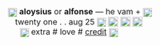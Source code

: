 <div style="text-align:center"><span style="font-size:12pt"><img alt="" height="20" src="https://i.imgur.com/KUH2Fm7.gif" style="height:auto; vertical-align:middle; width:18px" width="20" />&nbsp;<b>aloysius</b> or <b>alfonse</b> &mdash; he vam +&nbsp;<img alt="" height="20" src="https://i.imgur.com/cORek9r.gif" style="height:auto; vertical-align:middle; width:18px" width="20" /><br />
twenty one . . aug 25&nbsp;<img alt="" height="20" src="https://i.imgur.com/d3SREe8.gif" style="height:auto; vertical-align:middle; width:18px" width="20" />&nbsp;<img alt="" height="27" src="https://i.postimg.cc/jSHDWkt4/Untitled512-20220917095323.png" style="height:20px; margin-top:-3px; vertical-align:middle; width:20px" width="27" />&nbsp;<img alt="" height="27" src="https://i.postimg.cc/PqZnfBHd/Untitled512-20220917093726.png" style="height:20px; margin-top:-3px; vertical-align:middle; width:20px" width="27" />&nbsp;<img alt="" height="27" src="https://i.postimg.cc/Rqrcm6LS/Untitled512-20220917100652.png" style="height:20px; margin-top:-3px; vertical-align:middle; width:20px" width="27" />&nbsp;<br />
<img alt="" height="20" src="https://i.imgur.com/6XpohMk.gif" style="height:auto; vertical-align:middle; width:18px" width="20" />&nbsp;extra # love # <a href="https://www.quotev.com/kleenexbox">credit</a>&nbsp;<img alt="" height="20" src="https://i.imgur.com/bjCtDTC.gif" style="height:auto; vertical-align:middle; width:18px" width="20" />&nbsp;<a href="www.youtube-nocookie.com/embed/Ene9uJmOBV0"><img src="https://i.imgur.com/Qhrvq1Y.png" width="40" height="10" border="0"></a>
